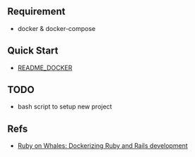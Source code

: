 ## Requirement
- docker & docker-compose

## Quick Start
- [README_DOCKER](README_DOCKER.md)

## TODO
- bash script to setup new project
## Refs
- [Ruby on Whales:
Dockerizing Ruby and Rails development](https://evilmartians.com/chronicles/ruby-on-whales-docker-for-ruby-rails-development)